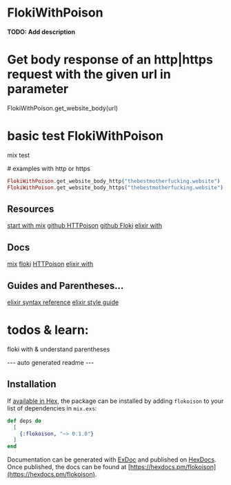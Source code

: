 # FlokiWithPoison

**TODO: Add description**

# Get body response of an http|https request with the given url in parameter
FlokiWithPoison.get_website_body(url)

# basic test FlokiWithPoison
mix test

# examples with http or https
```elixir
FlokiWithPoison.get_website_body_http("thebestmotherfucking.website")
FlokiWithPoison.get_website_body_https("thebestmotherfucking.website")
```

## Resources
[start with mix](https://elixir-lang.org/getting-started/mix-otp/introduction-to-mix.html)
[github HTTPoison](https://github.com/edgurgel/httpoison)
[github Floki](https://github.com/philss/floki)
[elixir with](https://elixirschool.com/en/lessons/basics/control-structures/#with)

## Docs
[mix](https://hexdocs.pm/mix/Mix.html)
[floki](https://hexdocs.pm/floki/Floki.html)
[HTTPoison](https://hexdocs.pm/httpoison/HTTPoison.html)
[elixir with](https://hexdocs.pm/elixir/Kernel.SpecialForms.html#with/1)

## Guides and Parentheses...
[elixir syntax reference](https://hexdocs.pm/elixir/syntax-reference.html)
[elixir style guide](https://github.com/christopheradams/elixir_style_guide)

# todos & learn:
floki
with & understand parentheses 

--- auto generated readme ---
## Installation

If [available in Hex](https://hex.pm/docs/publish), the package can be installed
by adding `flokoison` to your list of dependencies in `mix.exs`:

```elixir
def deps do
  [
    {:flokoison, "~> 0.1.0"}
  ]
end
```

Documentation can be generated with [ExDoc](https://github.com/elixir-lang/ex_doc)
and published on [HexDocs](https://hexdocs.pm). Once published, the docs can
be found at [https://hexdocs.pm/flokoison](https://hexdocs.pm/flokoison).

